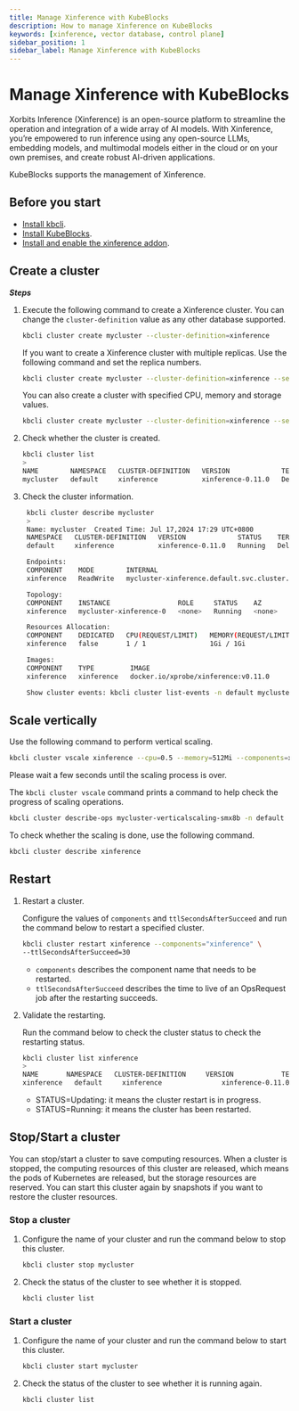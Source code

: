 ```yaml
---
title: Manage Xinference with KubeBlocks
description: How to manage Xinference on KubeBlocks
keywords: [xinference, vector database, control plane]
sidebar_position: 1
sidebar_label: Manage Xinference with KubeBlocks
---
```


# Manage Xinference with KubeBlocks

Xorbits Inference (Xinference) is an open-source platform to streamline the operation and integration of a wide array of AI models. With Xinference, you’re empowered to run inference using any open-source LLMs, embedding models, and multimodal models either in the cloud or on your own premises, and create robust AI-driven applications.

KubeBlocks supports the management of Xinference.

## Before you start

- [Install kbcli](./../installation/install-with-kbcli/install-kbcli.md).
- [Install KubeBlocks](./../installation/install-with-kbcli/install-kubeblocks-with-kbcli.md).
- [Install and enable the xinference addon](./../overview/supported-addons.md#use-addons).

## Create a cluster

***Steps***

1. Execute the following command to create a Xinference cluster. You can change the `cluster-definition` value as any other database supported.

   ```bash
   kbcli cluster create mycluster --cluster-definition=xinference
   ```

   If you want to create a Xinference cluster with multiple replicas. Use the following command and set the replica numbers.

   ```bash
   kbcli cluster create mycluster --cluster-definition=xinference --set replicas=3
   ```

   You can also create a cluster with specified CPU, memory and storage values.

   ```bash
   kbcli cluster create mycluster --cluster-definition=xinference --set cpu=1,memory=2Gi,storage=10Gi
   ```

2. Check whether the cluster is created.

   ```bash
   kbcli cluster list
   >
   NAME        NAMESPACE   CLUSTER-DEFINITION   VERSION             TERMINATION-POLICY   STATUS    CREATED-TIME
   mycluster   default     xinference           xinference-0.11.0   Delete               Running   Jul 17,2024 17:24 UTC+0800   
   ```

3. Check the cluster information.

   ```bash
    kbcli cluster describe mycluster
    >
    Name: mycluster	 Created Time: Jul 17,2024 17:29 UTC+0800
    NAMESPACE   CLUSTER-DEFINITION   VERSION             STATUS    TERMINATION-POLICY
    default     xinference           xinference-0.11.0   Running   Delete

    Endpoints:
    COMPONENT    MODE        INTERNAL                                              EXTERNAL
    xinference   ReadWrite   mycluster-xinference.default.svc.cluster.local:9997   <none>

    Topology:
    COMPONENT    INSTANCE                 ROLE     STATUS    AZ       NODE                    CREATED-TIME
    xinference   mycluster-xinference-0   <none>   Running   <none>   minikube/192.168.49.2   Jul 17,2024 17:29 UTC+0800

    Resources Allocation:
    COMPONENT    DEDICATED   CPU(REQUEST/LIMIT)   MEMORY(REQUEST/LIMIT)   STORAGE-SIZE   STORAGE-CLASS
    xinference   false       1 / 1                1Gi / 1Gi               data:20Gi      standard

    Images:
    COMPONENT    TYPE         IMAGE
    xinference   xinference   docker.io/xprobe/xinference:v0.11.0

    Show cluster events: kbcli cluster list-events -n default mycluster
   ```

## Scale vertically

Use the following command to perform vertical scaling.

```bash
kbcli cluster vscale xinference --cpu=0.5 --memory=512Mi --components=xinference 
```

Please wait a few seconds until the scaling process is over.

The `kbcli cluster vscale` command prints a command to help check the progress of scaling operations.

```bash
kbcli cluster describe-ops mycluster-verticalscaling-smx8b -n default
```

To check whether the scaling is done, use the following command.

```bash
kbcli cluster describe xinference
```

## Restart

1. Restart a cluster.

   Configure the values of `components` and `ttlSecondsAfterSucceed` and run the command below to restart a specified cluster.

   ```bash
   kbcli cluster restart xinference --components="xinference" \
   --ttlSecondsAfterSucceed=30
   ```

   - `components` describes the component name that needs to be restarted.
   - `ttlSecondsAfterSucceed` describes the time to live of an OpsRequest job after the restarting succeeds.

2. Validate the restarting.

   Run the command below to check the cluster status to check the restarting status.

   ```bash
   kbcli cluster list xinference
   >
   NAME       NAMESPACE   CLUSTER-DEFINITION     VERSION            TERMINATION-POLICY   STATUS    CREATED-TIME
   xinference   default     xinference               xinference-0.11.0    Delete               Running   Jul 05,2024 18:42 UTC+0800
   ```

   * STATUS=Updating: it means the cluster restart is in progress.
   * STATUS=Running: it means the cluster has been restarted.

## Stop/Start a cluster

You can stop/start a cluster to save computing resources. When a cluster is stopped, the computing resources of this cluster are released, which means the pods of Kubernetes are released, but the storage resources are reserved. You can start this cluster again by snapshots if you want to restore the cluster resources.

### Stop a cluster

1. Configure the name of your cluster and run the command below to stop this cluster.

   ```bash
   kbcli cluster stop mycluster
   ```

2. Check the status of the cluster to see whether it is stopped.

    ```bash
    kbcli cluster list
    ```

### Start a cluster

1. Configure the name of your cluster and run the command below to start this cluster.

   ```bash
   kbcli cluster start mycluster
   ```

2. Check the status of the cluster to see whether it is running again.

    ```bash
    kbcli cluster list
    ```
